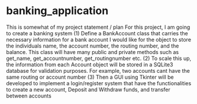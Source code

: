 # banking_application

This is somewhat of my project statement / plan
For this project, I am going to create a banking system
(1) Define a BankAccount class that carries the necessary information for a bank account
    I would like for the object to store the individuals name, the account number, the routing number, and the balance.
    This class will have many public and private methods such as get_name, get_accountnumber, get_routingnumber etc.
(2) To scale this up, the information from each Account object will be stored in a SQLite3 database for validation purposes.
    For example, two accounts cant have the same routing or account number
(3) Then a GUI using Tkinter will be developed to implement a login/register system that have the functionalities to create a new account,
    Deposit and Withdraw funds, and transfer between accounts
